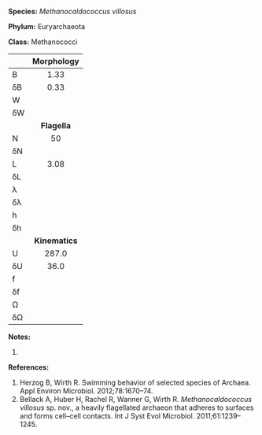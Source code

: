 **Species:** *Methanocaldococcus villosus*

**Phylum:** Euryarchaeota

**Class:** Methanococci

|    | **Morphology** |
|:-- | :------------: |
| B  | 1.33 |
| δB | 0.33 |
| W  |  |
| δW |  |
|    | **Flagella** |
| N  | 50 |
| δN |  |
| L  | 3.08 |
| δL |  |
| λ  |  |
| δλ |  |
| h  |  |
| δh |  |
|    | **Kinematics** |
| U  | 287.0 |
| δU | 36.0 |
| f  |  |
| δf |  |
| Ω  |  |
| δΩ |  |

**Notes:**

1.

**References:**

1. Herzog B, Wirth R. Swimming behavior of selected species of Archaea.  Appl Environ Microbiol. 2012;78:1670–74.
1. Bellack A, Huber H, Rachel R, Wanner G, Wirth R. *Methanocaldococcus villosus* sp. nov., a heavily flagellated archaeon that adheres to surfaces and forms cell–cell contacts.  Int J Syst Evol Microbiol. 2011;61:1239–1245.
